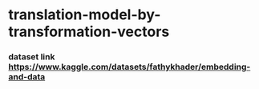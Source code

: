 # translation-model-by-transformation-vectors

### dataset link https://www.kaggle.com/datasets/fathykhader/embedding-and-data
